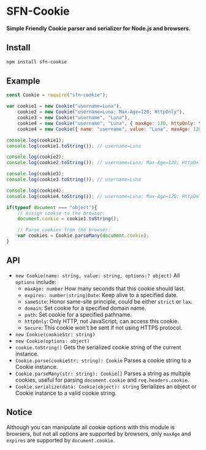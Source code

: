 # SFN-Cookie

**Simple Friendly Cookie parser and serializer for Node.js and browsers.**

## Install

```sh
npm install sfn-cookie
```

## Example

```javascript
const Cookie = require("sfn-cookie");

var cookie1 = new Cookie("username=Luna"),
    cookie2 = new Cookie("username=Luna; Max-Age=120; HttpOnly"),
    cookie3 = new Cookie("username", "Luna"),
    cookie4 = new Cookie("username", "Luna", { maxAge: 120, httpOnly: true }),
    cookie4 = new Cookie({ name: "username", value: "Luna", maxAge: 120, httpOnly: true });

console.log(cookie1);
console.log(cookie1.toString()); // username=Luna

console.log(cookie2);
console.log(cookie2.toString()); // username=Luna; Max-Age=120; HttpOnly

console.log(cookie3);
console.log(cookie3.toString()); // username=Luna

console.log(cookie4);
console.log(cookie4.toString()); // username=Luna; Max-Age=120; HttpOnly

if(typeof document === "object"){
    // Assign cookie to the browser:
    document.cookie = cookie1.toString();

    // Parse cookies from the browser:
    var cookies = Cookie.parseMany(document.cookie);
}
```

## API

- `new Cookie(name: string, value: string, options:? object)`
    All `options` include:
    - `maxAge: number` How many seconds that this cookie should last.
    - `expires: number|string|Date`: Keep alive to a specified date.
    - `sameSite`: Honor same-site principle, could be either `strict` or `lax`.
    - `domain`: Set cookie for a specified domain name.
    - `path`: Set cookie for a specified pathname.
    - `httpOnly`: Only HTTP, not JavaScript, can access this cookie.
    - `Secure`: This cookie won't be sent if not using HTTPS protocol.
- `new Cookie(cookieStr: string)`
- `new Cookie(options: object)`
- `cookie.toString()` Gets the serialized cookie string of the current 
    instance.
- `Cookie.parse(cookieStr: string): Cookie` Parses a cookie string to a 
    Cookie instance.
- `Cookie.parseMany(str: string): Cookie[]` Parses a string as multiple 
    cookies, useful for parsing `document.cookie` and `req.headers.cookie`.
- `Cookie.serialize(data: Cookie|object): string` Serializes an object or 
    Cookie instance to a valid cookie string.

## Notice

Although you can manipulate all cookie options with this module is browsers, 
but not all options are supported by browsers, only `maxAge` and `expires` are
supported by `document.cookie`.